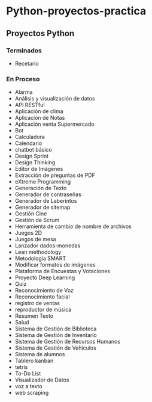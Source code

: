# Python-proyectos-practica

## Proyectos Python
### Terminados

- Recetario

### En Proceso


- Alarma
- Análisis y visualización de datos
- API RESTful
- Aplicación de clima
- Aplicación de Notas
- Aplicación venta Supermercado
- Bot
- Calculadora
- Calendario
- chatbot básico
- Design Sprint
- Design Thinking
- Editor de Imágenes
- Extracción de preguntas de PDF
- eXtreme Programming
- Generación de Texto
- Generador de contraseñas
- Generador de Laberintos
- Generador de sitemap
- Gestión Cine
- Gestión de Scrum
- Herramienta de cambio de nombre de archivos
- Juegos 2D
- Juegos de mesa
- Lanzador dados-monedas
- Lean methodology
- Metodología SMART
- Modificar formatos de imágenes
- Plataforma de Encuestas y Votaciones
- Proyecto Deep Learning
- Quiz
- Reconocimiento de Voz
- Reconocimiento facial
- registro de ventas
- reproductor de música
- Resumen Texto
- Salud
- Sistema de Gestión de Biblioteca
- Sistema de Gestión de Inventario
- Sistema de Gestión de Recursos Humanos
- Sistema de Gestión de Vehículos
- Sistema de alumnos
- Tablero kanban
- tetris
- To-Do List
- Visualizador de Datos
- voz a texto
- web scraping
